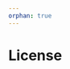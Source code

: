 ```yaml
---
orphan: true
---
```


# License

```{include} ../LICENSE

```
                                                                                                                                                                                                       